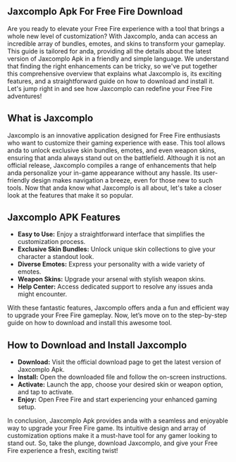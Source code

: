 ## Jaxcomplo Apk For Free Fire Download
Are you ready to elevate your Free Fire experience with a tool that brings a whole new level of customization? With Jaxcomplo, anda can access an incredible array of bundles, emotes, and skins to transform your gameplay. This guide is tailored for anda, providing all the details about the latest version of Jaxcomplo Apk in a friendly and simple language. We understand that finding the right enhancements can be tricky, so we've put together this comprehensive overview that explains what Jaxcomplo is, its exciting features, and a straightforward guide on how to download and install it. Let's jump right in and see how Jaxcomplo can redefine your Free Fire adventures!

## What is Jaxcomplo

Jaxcomplo is an innovative application designed for Free Fire enthusiasts who want to customize their gaming experience with ease. This tool allows anda to unlock exclusive skin bundles, emotes, and even weapon skins, ensuring that anda always stand out on the battlefield. Although it is not an official release, Jaxcomplo compiles a range of enhancements that help anda personalize your in-game appearance without any hassle. Its user-friendly design makes navigation a breeze, even for those new to such tools. Now that anda know what Jaxcomplo is all about, let's take a closer look at the features that make it so popular.

## Jaxcomplo APK Features

- **Easy to Use:** Enjoy a straightforward interface that simplifies the customization process.
- **Exclusive Skin Bundles:** Unlock unique skin collections to give your character a standout look.
- **Diverse Emotes:** Express your personality with a wide variety of emotes.
- **Weapon Skins:** Upgrade your arsenal with stylish weapon skins.
- **Help Center:** Access dedicated support to resolve any issues anda might encounter.

With these fantastic features, Jaxcomplo offers anda a fun and efficient way to upgrade your Free Fire gameplay. Now, let’s move on to the step-by-step guide on how to download and install this awesome tool.

## How to Download and Install Jaxcomplo

- **Download:** Visit the official download page to get the latest version of Jaxcomplo Apk.
- **Install:** Open the downloaded file and follow the on-screen instructions.
- **Activate:** Launch the app, choose your desired skin or weapon option, and tap to activate.
- **Enjoy:** Open Free Fire and start experiencing your enhanced gaming setup.

In conclusion, Jaxcomplo Apk provides anda with a seamless and enjoyable way to upgrade your Free Fire game. Its intuitive design and array of customization options make it a must-have tool for any gamer looking to stand out. So, take the plunge, download Jaxcomplo, and give your Free Fire experience a fresh, exciting twist!
